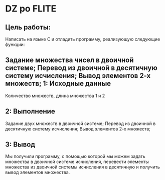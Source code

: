 DZ po FLITE
=====

Цель работы:
---

Написать на языке С и отладить программу, реализующую следующие функции:

Задание множества чисел в двоичной системе;
Перевод из двоичной в десятичную систему исчисления;
Вывод элементов 2-х множеств;
1: Исходные данные
---

Количество множеств, длина множества 1 и 2

2: Выполнение
---
Задание двух множеств в двоичной системе; Перевод из двоичной в десятичную систему исчисления; Вывод элементов 2-х множеств;

3: Вывод
---
Мы получили программу, с помощью которой мы можем задать множества в двоичной системе исчисления, перевести элементы множества из двоичной системы исчисления в десятичную и получить вывод элементов множества.
